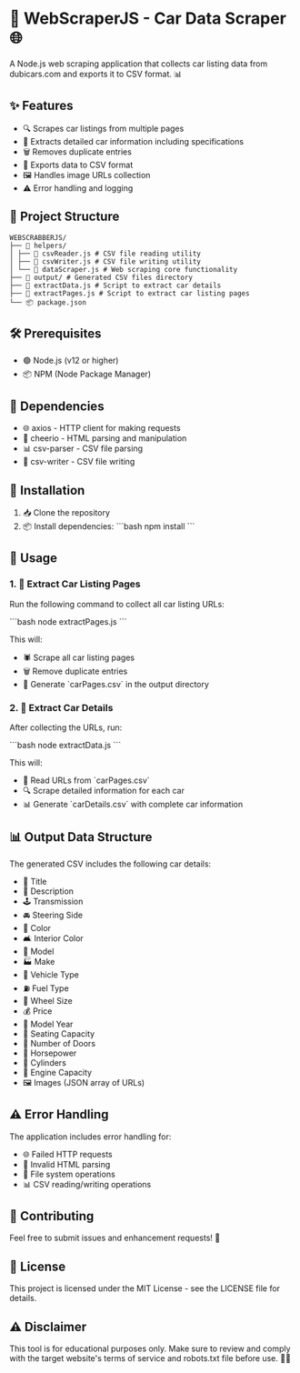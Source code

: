 # 🚗 WebScraperJS - Car Data Scraper 🌐

A Node.js web scraping application that collects car listing data from dubicars.com and exports it to CSV format. 📊

## ✨ Features

- 🔍 Scrapes car listings from multiple pages
- 🚙 Extracts detailed car information including specifications
- 🗑️ Removes duplicate entries
- 📁 Exports data to CSV format
- 🖼️ Handles image URLs collection
- ⚠️ Error handling and logging

## 📂 Project Structure

```
WEBSCRABBERJS/
├── 📁 helpers/
│ ├── 📄 csvReader.js # CSV file reading utility
│ ├── 📄 csvWriter.js # CSV file writing utility
│ └── 📄 dataScraper.js # Web scraping core functionality
├── 📁 output/ # Generated CSV files directory
├── 📄 extractData.js # Script to extract car details
├── 📄 extractPages.js # Script to extract car listing pages
└── 📦 package.json
```

## 🛠️ Prerequisites

- 🟢 Node.js (v12 or higher)
- 📦 NPM (Node Package Manager)

## 🔧 Dependencies

- 🌐 axios - HTTP client for making requests
- 🧰 cheerio - HTML parsing and manipulation
- 📊 csv-parser - CSV file parsing
- 📝 csv-writer - CSV file writing

## 🚀 Installation

1. 📥 Clone the repository
2. 📦 Install dependencies:
   \`\`\`bash
   npm install
   \`\`\`

## 🏁 Usage

### 1. 📃 Extract Car Listing Pages

Run the following command to collect all car listing URLs:

\`\`\`bash
node extractPages.js
\`\`\`

This will:

- 🕷️ Scrape all car listing pages
- 🗑️ Remove duplicate entries
- 📄 Generate \`carPages.csv\` in the output directory

### 2. 🚗 Extract Car Details

After collecting the URLs, run:

\`\`\`bash
node extractData.js
\`\`\`

This will:

- 📖 Read URLs from \`carPages.csv\`
- 🔍 Scrape detailed information for each car
- 📊 Generate \`carDetails.csv\` with complete car information

## 📊 Output Data Structure

The generated CSV includes the following car details:

- 📌 Title
- 📝 Description
- 🕹️ Transmission
- 🚘 Steering Side
- 🎨 Color
- 🛋️ Interior Color
- 🚙 Model
- 🏭 Make
- 🚐 Vehicle Type
- ⛽ Fuel Type
- 🛞 Wheel Size
- 💰 Price
- 📅 Model Year
- 👥 Seating Capacity
- 🚪 Number of Doors
- 🐎 Horsepower
- 🔧 Cylinders
- 🔋 Engine Capacity
- 🖼️ Images (JSON array of URLs)

## ⚠️ Error Handling

The application includes error handling for:

- 🌐 Failed HTTP requests
- 🧩 Invalid HTML parsing
- 💾 File system operations
- 📊 CSV reading/writing operations

## 🤝 Contributing

Feel free to submit issues and enhancement requests! 🙌

## 📜 License

This project is licensed under the MIT License - see the LICENSE file for details.

## ⚠️ Disclaimer

This tool is for educational purposes only. Make sure to review and comply with the target website's terms of service and robots.txt file before use. 🕵️‍♂️
